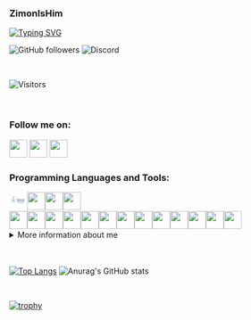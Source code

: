 ### ZimonIsHim

[![Typing SVG](https://readme-typing-svg.herokuapp.com/?size=30&vCenter=true&lines=ZimonIsHim;Welcome+to+my+profile)](https://git.io/typing-svg)

![GitHub followers](https://img.shields.io/github/followers/zimonishim?style=for-the-badge)
![Discord](https://img.shields.io/discord/840543834769195039?style=for-the-badge)

<br />

![Visitors](https://komarev.com/ghpvc/?username=zimonishim&style=flat-square)

<br />

### Follow me on:
[<img height="32" width="32" src="https://unpkg.com/simple-icons@v5/icons/curseforge.svg" />][Curseforge]
[<img height="32" width="32" src="https://unpkg.com/simple-icons@v5/icons/discord.svg" />][Discord]
[<img height="32" width="32" src="https://unpkg.com/simple-icons@v5/icons/github.svg" />][GitHub]

### Programming Languages and Tools:
<img align="left" width="32px" src=https://raw.githubusercontent.com/github/explore/80688e429a7d4ef2fca1e82350fe8e3517d3494d/topics/java/java.png />
<img align="left" img height="32" width="32" src="https://unpkg.com/simple-icons@v5/icons/json.svg" />
<img align="left" img height="32" width="32" src="https://unpkg.com/simple-icons@v5/icons/junit5.svg" />
<img align="left" img height="32" width="32" src="https://unpkg.com/simple-icons@v5/icons/midi.svg" />

<br />
<br />

<img align="left" img height="32" width="32" src="https://unpkg.com/simple-icons@v5/icons/adobecreativecloud.svg" />
<img align="left" img height="32" width="32" src="https://unpkg.com/simple-icons@v5/icons/audacity.svg" />
<img align="left" img height="32" width="32" src="https://unpkg.com/simple-icons@v5/icons/github.svg" />
<img align="left" img height="32" width="32" src="https://unpkg.com/simple-icons@v5/icons/gitkraken.svg" />
<img align="left" img height="32" width="32" src="https://unpkg.com/simple-icons@v5/icons/grammarly.svg" />
<img align="left" img height="32" width="32" src="https://unpkg.com/simple-icons@v5/icons/lmms.svg" />
<img align="left" img height="32" width="32" src="https://unpkg.com/simple-icons@v5/icons/nodepadplusplus.svg" />
<img align="left" img height="32" width="32" src="https://unpkg.com/simple-icons@v5/icons/obsstudio.svg" />
<img align="left" img height="32" width="32" src="https://unpkg.com/simple-icons@v5/icons/torproject.svg" />
<img align="left" img height="32" width="32" src="https://unpkg.com/simple-icons@v5/icons/unity.svg" />
<img align="left" img height="32" width="32" src="https://unpkg.com/simple-icons@v5/icons/virtualbox.svg" />
<img align="left" img height="32" width="32" src="https://unpkg.com/simple-icons@v5/icons/vlcmediaplayer.svg" />
<img align="left" img height="32" width="32" src="https://unpkg.com/simple-icons@v5/icons/wikipedia.svg" />

<br />
<br />

<details>
<summary>
  More information about me
</summary>
  
  ### Languages 🌐

| Language      | Proficiency       |
| ------------- | ----------------- |
| <img src="https://hatscripts.github.io/circle-flags/flags/nl.svg" width="14"> Dutch         | Native Language   |
| <img src="https://hatscripts.github.io/circle-flags/flags/gb.svg" width="14"> English       | C1                |
| <img src="https://hatscripts.github.io/circle-flags/flags/de.svg" width="14"> German        | B2                |
| <img src="https://hatscripts.github.io/circle-flags/flags/ru.svg" width="14"> Russian       | A1                |
  
## Projects I'm the most proud of

| Name            | Description                                                          | Language  | Repo                                                             |
| --------------- | -------------------------------------------------------------------- | --------- | ---------------------------------------------------------------- |
| Empty           | Also empty                                                           | Java      | Missing...                                                       |

  
</details>


<br />
<br />

[![Top Langs](https://github-readme-stats.vercel.app/api/top-langs/?username=zimonishim&exclude_repo=github-readme-stats,FestivalPlannerSimA3&show_icons=true&theme=dark)](https://github.com/anuraghazra/github-readme-stats)
![Anurag's GitHub stats](https://github-readme-stats-zimonishim.vercel.app/api?username=zimonishim&count_private=true&show_icons=true&theme=dark)

<br />

[![trophy](https://github-profile-trophy.vercel.app/?username=zimonishim&theme=onedark)](https://github.com/ryo-ma/github-profile-trophy)

<br />
<br />

[Curseforge]: https://www.curseforge.com/members/zimonishim/projects
[Discord]: https://discord.gg/KjpYrgSRPG
[GitHub]: https://github.com/ZimonIsHim

